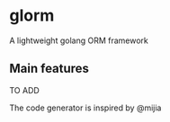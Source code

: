 glorm
===============
A lightweight golang ORM framework

Main features
-------------
TO ADD

The code generator is inspired by @mijia
